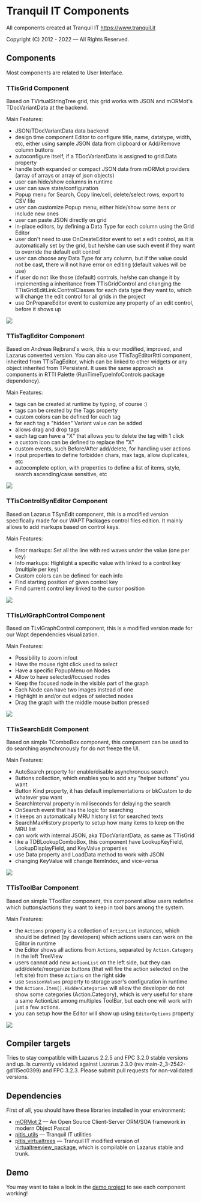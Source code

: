 # Tranquil IT Components

All components created at Tranquil IT https://www.tranquil.it

Copyright (C) 2012 - 2022 — All Rights Reserved.

## Components

Most components are related to User Interface.

### TTisGrid Component

Based on TVirtualStringTree grid, this grid works with JSON and mORMot's TDocVariantData at the backend.

Main Features:

- JSON/TDocVariantData data backend
- design time component Editor to configure title, name, datatype, width, etc, either using sample JSON data from clipboard or Add/Remove column buttons
- autoconfigure itself, if a TDocVariantData is assigned to grid.Data property
- handle both expanded or compact JSON data from mORMot providers (array of arrays or array of json objects)
- user can hide/show columns in runtime
- user can save state/configuration
- Popup menu for Search, Copy line/cell, delete/select rows, export to CSV file
- user can customize Popup menu, either hide/show some itens or include new ones
- user can paste JSON directly on grid
- in-place editors, by defining a Data Type for each column using the Grid Editor 
- user don't need to use OnCreateEditor event to set a edit control, as it is automatically set by the grid, but he/she can use such event if they want to override the default edit control
- user can choose any Data Type for any column, but if the value could not be cast, there will not have error on editing (default values will be use)
- if user do not like those (default) controls, he/she can change it by implementing a inheritance from TTisGridControl and changing the TTisGridEditLink.ControlClasses for each data type they want to, which will change the edit control for all grids in the project
- use OnPrepareEditor event to customize any property of an edit control, before it shows up

<img src="./images/tisgrid.png">

### TTisTagEditor Component

Based on Andreas Rejbrand's work, this is our modified, improved, and Lazarus converted version.
You can also use TTisTagEditorRtti component, inherited from TTisTagEditor, which can be linked to other widgets or any object inherited from TPersistent.
It uses the same approach as components in RTTI Palette (RunTimeTypeInfoControls package dependency).

Main Features:

- tags can be created at runtime by typing, of course :)
- tags can be created by the Tags property
- custom colors can be defined for each tag
- for each tag a "hidden" Variant value can be added
- allows drag and drop tags
- each tag can have a "X" that allows you to delete the tag with 1 click
- a custom icon can be defined to replace the "X"
- custom events, such Before/After add/delete, for handling user actions
- input properties to define forbidden chars, max tags, allow duplicates, etc
- autocomplete option, with properties to define a list of items, style, search ascending/case sensitive, etc

<img src="./images/tistageditor.png">

### TTisControlSynEditor Component

Based on Lazarus TSynEdit component, this is a modified version specifically made for our WAPT Packages control files edition.
It mainly allows to add markups based on control keys.

Main Features:

- Error markups: Set all the line with red waves under the value (one per key)
- Info markups: Highlight a specific value with linked to a control key (multiple per key)
- Custom colors can be defined for each info
- Find starting position of given control key
- Find current control key linked to the cursor position

<img src="./images/tiscontrolsyneditor.png">

### TTisLvlGraphControl Component

Based on TLvlGraphControl component, this is a modified version made for our Wapt dependencies visualization.

Main Features:

- Possibility to zoom in/out
- Have the mouse right click used to select
- Have a specific PopupMenu on Nodes
- Allow to have selected/focused nodes
- Keep the focused node in the visible part of the graph
- Each Node can have two images instead of one
- Highlight in and/or out edges of selected nodes
- Drag the graph with the middle mouse button pressed

<img src="./images/tislvlgraphcontrol.png">

### TTisSearchEdit Component

Based on simple TComboBox component, this component can be used to do searching asynchronously for do not freeze the UI.

Main Features:

- AutoSearch property for enable/disable asynchronous search
- Buttons collection, which enables you to add any "helper buttons" you want
- Button Kind property, it has default implementations or bkCustom to do whatever you want
- SearchInterval property in milliseconds for delaying the search
- OnSearch event that has the logic for searching
- it keeps an automatically MRU history list for searched texts
- SearchMaxHistory property to setup how many items to keep on the MRU list
- can work with internal JSON, aka TDocVariantData, as same as TTisGrid
- like a TDBLookupComboBox, this component have LookupKeyField, LookupDisplayField, and KeyValue properties
- use Data property and LoadData method to work with JSON
- changing KeyValue will change ItemIndex, and vice-versa

<img src="./images/tissearchedit.png">

### TTisToolBar Component

Based on simple TToolBar component, this component allow users redefine which buttons/actions they want to keep in tool bars among the system.

Main Features:

- the `Actions` property is a collection of `ActionList` instances, which should be defined (by developers) which actions users can work on the Editor in runtime
- the Editor shows all actions from `Actions`, separated by `Action.Category` in the left TreeView
- users cannot add new `ActionList` on the left side, but they can add/delete/reorganize buttons (that will fire the action selected on the left site) from these `Actions` on the right side
- use `SessionValues` property to storage user's configuration in runtime 
- the `Actions.Item[].HiddenCategories` will allow the developer do not show some categories (Action.Category), which is very useful for share a same ActionList among multiples ToolBar, but each one will work with just a few actions.
- you can setup how the Editor will show up using `EditorOptions` property

<img src="./images/tistoolbar.png">

## Compiler targets

Tries to stay compatible with Lazarus 2.2.5 and FPC 3.2.0 stable versions and up.
Is currently validated against Lazarus 2.3.0 (rev main-2_3-2542-gd115ec0399) and FPC 3.2.3.
Please submit pull requests for non-validated versions.

## Dependencies

First of all, you should have these libraries installed in your environment:
- [mORMot 2](https://github.com/synopse/mORMot2) — An Open Source Client-Server ORM/SOA framework in modern Object Pascal
- [pltis_utils](https://github.com/tranquilit/pltis_utils) — Tranquil IT utilities 
- [pltis_virtualtrees](https://github.com/tranquilit/pltis_virtualtrees) — Tranquil IT modified version of [virtualtreeview_package](https://gitlab.com/freepascal.org/lazarus/lazarus/-/tree/main/components/virtualtreeview), which is compilable on Lazarus stable and trunk.

## Demo

You may want to take a look in the [demo project](./demo) to see each component working!

